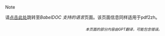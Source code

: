 > [!NOTE]
> 请[点击此处](https://funstory-ai.github.io/BabelDOC/supported_languages/)跳转至*BabelDOC 支持的语言*页面。该页面信息同样适用于pdf2zh。

<div align="right"> 
<h6><small>本页面的部分内容由GPT翻译，可能包含错误。</small></h6>